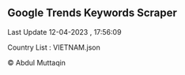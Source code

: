 

## Google Trends Keywords Scraper 
 
Last Update 12-04-2023 , 17:56:09

Country List :
VIETNAM.json



© Abdul Muttaqin 
